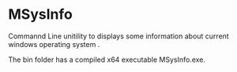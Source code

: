 # MSysInfo
Commannd Line unitility to displays some information about current windows operating system .

The bin folder has a compiled  x64 executable MSysInfo.exe.
